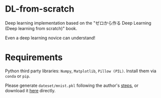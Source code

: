# DL-from-scratch

Deep learning implementation based on the "ゼロから作る Deep Learning (Deep learning from scratch)" book.

Even a deep learning novice can understand!

# Requirements

Python third party libraries: `Numpy`, `Matplotlib`,  `Pillow (PIL)`. Install them via `conda` or `pip`.

Please generate `dateset/mnist.pkl` following the author's [steps](https://github.com/oreilly-japan/deep-learning-from-scratch/blob/master/dataset/mnist.py), or download it [here](https://mega.nz/#!BRNSyYKb!7rJRtfNDS3fazf2LH60OobO56Oo3LRMh1v2dosViZAs) directly.
